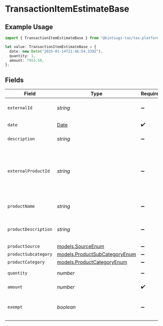 # TransactionItemEstimateBase

## Example Usage

```typescript
import { TransactionItemEstimateBase } from "@kintsugi-tax/tax-platform-sdk/models";

let value: TransactionItemEstimateBase = {
  date: new Date("2025-01-14T21:46:54.339Z"),
  quantity: 1,
  amount: 7953.58,
};
```

## Fields

| Field                                                                                                                             | Type                                                                                                                              | Required                                                                                                                          | Description                                                                                                                       |
| --------------------------------------------------------------------------------------------------------------------------------- | --------------------------------------------------------------------------------------------------------------------------------- | --------------------------------------------------------------------------------------------------------------------------------- | --------------------------------------------------------------------------------------------------------------------------------- |
| `externalId`                                                                                                                      | *string*                                                                                                                          | :heavy_minus_sign:                                                                                                                | A unique identifier for the transaction item.                                                                                     |
| `date`                                                                                                                            | [Date](https://developer.mozilla.org/en-US/docs/Web/JavaScript/Reference/Global_Objects/Date)                                     | :heavy_check_mark:                                                                                                                | The date of the transaction item.                                                                                                 |
| `description`                                                                                                                     | *string*                                                                                                                          | :heavy_minus_sign:                                                                                                                | A description of the item.                                                                                                        |
| `externalProductId`                                                                                                               | *string*                                                                                                                          | :heavy_minus_sign:                                                                                                                | External product identifier. If not found and product_subcategory<br/>        and product_category are not provided, an error occurs. |
| `productName`                                                                                                                     | *string*                                                                                                                          | :heavy_minus_sign:                                                                                                                | Name of the product. Used if creating a new product.                                                                              |
| `productDescription`                                                                                                              | *string*                                                                                                                          | :heavy_minus_sign:                                                                                                                | Description of the product. Used if creating a new product.                                                                       |
| `productSource`                                                                                                                   | [models.SourceEnum](../models/sourceenum.md)                                                                                      | :heavy_minus_sign:                                                                                                                | N/A                                                                                                                               |
| `productSubcategory`                                                                                                              | [models.ProductSubCategoryEnum](../models/productsubcategoryenum.md)                                                              | :heavy_minus_sign:                                                                                                                | N/A                                                                                                                               |
| `productCategory`                                                                                                                 | [models.ProductCategoryEnum](../models/productcategoryenum.md)                                                                    | :heavy_minus_sign:                                                                                                                | N/A                                                                                                                               |
| `quantity`                                                                                                                        | *number*                                                                                                                          | :heavy_minus_sign:                                                                                                                | Defaults to 1.0. The quantity of the item.                                                                                        |
| `amount`                                                                                                                          | *number*                                                                                                                          | :heavy_check_mark:                                                                                                                | The total amount of the item.                                                                                                     |
| `exempt`                                                                                                                          | *boolean*                                                                                                                         | :heavy_minus_sign:                                                                                                                | Defaults to false. Indicates whether the item is exempt from tax.                                                                 |